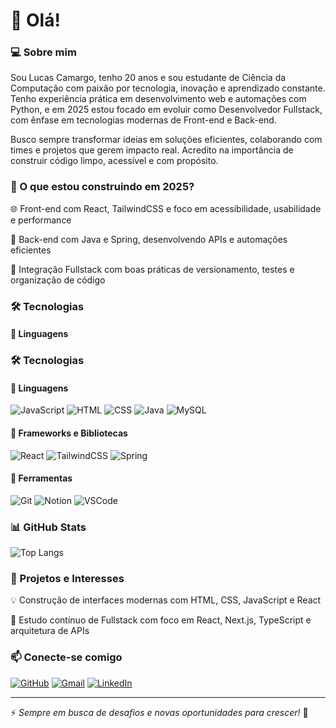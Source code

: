 # 👋 Olá!

### 💻 Sobre mim
Sou Lucas Camargo, tenho 20 anos e sou estudante de Ciência da Computação com paixão por tecnologia, inovação e aprendizado constante. Tenho experiência prática em desenvolvimento web e automações com Python, e em 2025 estou focado em evoluir como Desenvolvedor Fullstack, com ênfase em tecnologias modernas de Front-end e Back-end.

Busco sempre transformar ideias em soluções eficientes, colaborando com times e projetos que gerem impacto real. Acredito na importância de construir código limpo, acessível e com propósito.

### 🚀 O que estou construindo em 2025?
🌐 Front-end com React, TailwindCSS e foco em acessibilidade, usabilidade e performance

🧠 Back-end com Java e Spring, desenvolvendo APIs e automações eficientes

🔄 Integração Fullstack com boas práticas de versionamento, testes e organização de código

### 🛠️ Tecnologias
#### 📌 Linguagens
### 🛠️ Tecnologias

#### 📌 Linguagens
![JavaScript](https://img.shields.io/badge/JavaScript-F7DF1E?style=flat&logo=javascript&logoColor=black)
![HTML](https://img.shields.io/badge/HTML-E34F26?style=flat&logo=html5&logoColor=white)
![CSS](https://img.shields.io/badge/CSS-1572B6?style=flat&logo=css3&logoColor=white)
![Java](https://img.shields.io/badge/Java-ED8B00?style=flat&logo=openjdk&logoColor=white)
![MySQL](https://img.shields.io/badge/MySQL-005C84?style=flat&logo=mysql&logoColor=white)

#### 📌 Frameworks e Bibliotecas
![React](https://img.shields.io/badge/React-61DAFB?style=flat&logo=react&logoColor=black)
![TailwindCSS](https://img.shields.io/badge/TailwindCSS-38B2AC?style=flat&logo=tailwind-css&logoColor=white)
![Spring](https://img.shields.io/badge/Spring-6DB33F?style=flat&logo=spring&logoColor=white)

#### 📌 Ferramentas
![Git](https://img.shields.io/badge/Git-F05032?style=flat&logo=git&logoColor=white)
![Notion](https://img.shields.io/badge/Notion-000000?style=flat&logo=notion&logoColor=white)
![VSCode](https://img.shields.io/badge/VSCode-007ACC?style=flat&logo=visual-studio-code&logoColor=white)


### 📊 GitHub Stats
![Top Langs](https://github-readme-stats.vercel.app/api/top-langs/?username=Lucascam4rgo&layout=compact&theme=tokyonight)

### 🌱 Projetos e Interesses
💡 Construção de interfaces modernas com HTML, CSS, JavaScript e React

🎯 Estudo contínuo de Fullstack com foco em React, Next.js, TypeScript e arquitetura de APIs
  

### 📫 Conecte-se comigo
[![GitHub](https://img.shields.io/badge/GitHub-181717?style=flat&logo=github&logoColor=white)](https://github.com/Lucascam4rgo)
[![Gmail](https://img.shields.io/badge/Gmail-D14836?style=flat&logo=gmail&logoColor=white)](mailto:lucascamargo005@gmail.com)
[![LinkedIn](https://img.shields.io/badge/LinkedIn-0077B5?style=flat&logo=linkedin&logoColor=white)](https://linkedin.com/in/lcs-camargo)

---
⚡ *Sempre em busca de desafios e novas oportunidades para crescer!* 🚀

